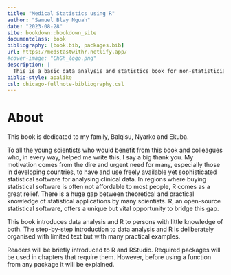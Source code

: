 ```yaml
--- 
title: "Medical Statistics using R"
author: "Samuel Blay Nguah"
date: "2023-08-28"
site: bookdown::bookdown_site
documentclass: book
bibliography: [book.bib, packages.bib]
url: https://medstastwithr.netlify.app/
#cover-image: "ChGh_logo.png"
description: |
  This is a basic data analysis and statistics book for non-statisticians and statisticians.
biblio-style: apalike
csl: chicago-fullnote-bibliography.csl
---
```



# About

This book is dedicated to my family, Balqisu, Nyarko and Ekuba.

To all the young scientists who would benefit from this book and colleagues who, in every way, helped me write this, I say a big thank you. My motivation comes from the dire and urgent need for many, especially those in developing countries, to have and use freely available yet sophisticated statistical software for analysing clinical data. In regions where buying statistical software is often not affordable to most people, R comes as a great relief. There is a huge gap between theoretical and practical knowledge of statistical applications by many scientists. R, an open-source statistical software, offers a unique but vital opportunity to bridge this gap.

This book introduces data analysis and R to persons with little knowledge of both. The step-by-step introduction to data analysis and R is deliberately organised with limited text but with many practical examples. 

Readers will be briefly introduced to R and RStudio. Required packages will be used in chapters that require them. However, before using a function from any package it will be explained.
 





